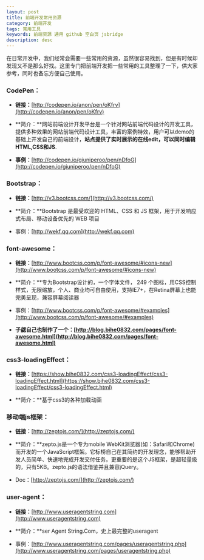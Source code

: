 ```yaml
---
layout: post
title: 前端开发常用资源
category: 前端开发
tags: 常用工具
keywords: 前端资源 通用 github 空白页 jsbridge
description: desc
---
```


在日常开发中，我们经常会需要一些常用的资源，虽然很容易找到，但是有时候却发现又不是那么好找。这里专门把前端开发把一些常用的工具整理了一下，供大家参考，同时也备忘方便自己使用。


### CodePen：

- **链接：**[http://codepen.io/anon/pen/oKfrv](http://codepen.io/anon/pen/oKfrv)

- **简介：**网站前端设计开发平台是一个针对网站前端代码设计的开发工具，提供多种效果的网站前端代码设计工具，丰富的案例特效，用户可以demo的基础上开发自己的前端设计，**站点提供了实时展示的在线edit，可以同时编辑HTML,CSS和JS**.

- **事例：**[http://codepen.io/giuniperoo/pen/nDfoG](http://codepen.io/giuniperoo/pen/nDfoG)
    
### Bootstrap：

- **链接：**[http://v3.bootcss.com/](http://v3.bootcss.com/)

- **简介：**Bootstrap 是最受欢迎的 HTML、CSS 和 JS 框架，用于开发响应式布局、移动设备优先的 WEB 项目

- 事例：[http://wekf.qq.com](http://wekf.qq.com)
    

### font-awesome：

- **链接：**[http://www.bootcss.com/p/font-awesome/#icons-new](http://www.bootcss.com/p/font-awesome/#icons-new)

- **简介：**专为Bootstrap设计的，一个字体文件， 249 个图标，用CSS控制样式，无限缩放，个人、商业均可自由使用，支持IE7+，在Retina屏幕上也能完美呈现，兼容屏幕阅读器

- 事例：[http://www.bootcss.com/p/font-awesome/#examples](http://www.bootcss.com/p/font-awesome/#examples)

- **子勰自己也制作了一个：[http://blog.bihe0832.com/pages/font-awesome.html](http://blog.bihe0832.com/pages/font-awesome.html)**

### css3-loadingEffect：

- **链接：**[https://show.bihe0832.com/css3-loadingEffect/css3-loadingEffect.html](https://show.bihe0832.com/css3-loadingEffect/css3-loadingEffect.html)

- **简介：**基于css3的各种加载动画

### 移动端js框架：

- **链接：**[http://zeptojs.com/](http://zeptojs.com/)

- **简介：**zepto.js是一个专为mobile WebKit浏览器(如：Safari和Chrome)而开发的一个JavaScript框架。它标榜自己在其简约的开发理念，能够帮助开发人员简单、快速地完成开发交付任务。更重要的是这个JS框架，是超轻量级的，只有5KB。zepto.js的语法借鉴并且兼容jQuery。

- Doc：[http://zeptojs.com/](http://zeptojs.com/)
    

### user-agent：

- **链接：**[http://www.useragentstring.com](http://www.useragentstring.com)

- **简介：**ser Agent String.Com，史上最完整的useragent

- 事例：[http://www.useragentstring.com/pages/useragentstring.php](http://www.useragentstring.com/pages/useragentstring.php)


